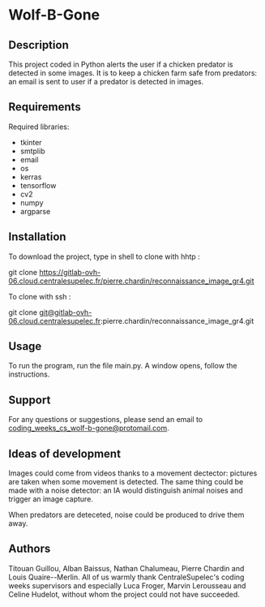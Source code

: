 # Wolf-B-Gone
## Description
This project coded in Python alerts the user if a chicken predator is detected in some images. It is to keep a chicken farm safe from predators: an email is sent to user if a predator is detected in images.

## Requirements
Required libraries:
- tkinter
- smtplib
- email
- os
- kerras
- tensorflow
- cv2
- numpy
- argparse

## Installation
To download the project, type in shell to clone with hhtp : 

git clone https://gitlab-ovh-06.cloud.centralesupelec.fr/pierre.chardin/reconnaissance_image_gr4.git

To clone with ssh :

 git clone git@gitlab-ovh-06.cloud.centralesupelec.fr:pierre.chardin/reconnaissance_image_gr4.git

## Usage
To run the program, run the file main.py. A window opens, follow the instructions.

## Support
For any questions or suggestions, please send an email to coding_weeks_cs_wolf-b-gone@protomail.com.

## Ideas of development
Images could come from videos thanks to a movement dectector: pictures are taken when some movement is detected. The same thing could be made with a noise detector: an IA would distinguish animal noises and trigger an image capture.

When predators are deteceted, noise could be produced to drive them away.


## Authors
Titouan Guillou, Alban Baissus, Nathan Chalumeau, Pierre Chardin and Louis Quaire--Merlin. All of us warmly thank CentraleSupelec's coding weeks supervisors and especially Luca Froger, Marvin Lerousseau and Celine Hudelot, without whom the project could not have succeeded.


